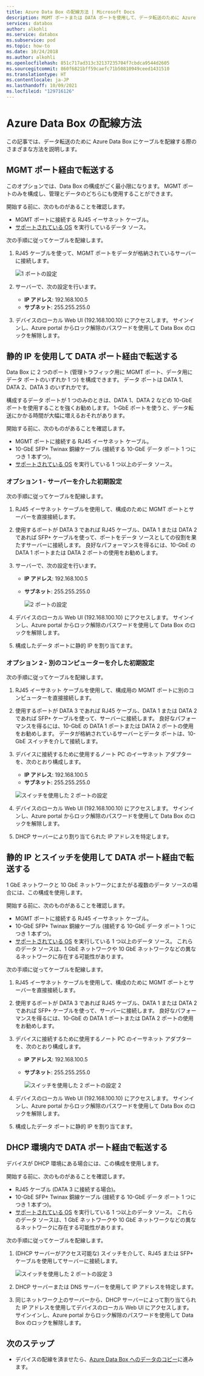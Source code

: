 ```yaml
---
title: Azure Data Box の配線方法 | Microsoft Docs
description: MGMT ポートまたは DATA ポートを使用して、データ転送のために Azure Data Box にケーブルを接続するさまざまな方法について説明します。
services: databox
author: alkohli
ms.service: databox
ms.subservice: pod
ms.topic: how-to
ms.date: 10/24/2018
ms.author: alkohli
ms.openlocfilehash: 851c717ad313c32137235704f7cbdca9544d2605
ms.sourcegitcommit: 860f6821bff59caefc71b50810949ceed1431510
ms.translationtype: HT
ms.contentlocale: ja-JP
ms.lasthandoff: 10/09/2021
ms.locfileid: "129716126"
---
```

# <a name="cabling-options-for-your-azure-data-box"></a>Azure Data Box の配線方法

この記事では、データ転送のために Azure Data Box にケーブルを配線する際のさまざまな方法を説明します。

## <a name="transfer-via-mgmt-port"></a>MGMT ポート経由で転送する

このオプションでは、Data Box の構成がごく最小限になります。 MGMT ポートのみを構成し、管理とデータのどちらにも使用することができます。

開始する前に、次のものがあることを確認します。

- MGMT ポートに接続する RJ45 イーサネット ケーブル。
- [サポートされている OS](data-box-system-requirements.md#supported-operating-systems-for-clients) を実行しているデータ ソース。

次の手順に従ってケーブルを配線します。

1. RJ45 ケーブルを使って、MGMT ポートをデータが格納されているサーバーに接続します。

    ![1 ポートの設定](media/data-box-cable-options/cabling-mgmt-only.png)

2. サーバーで、次の設定を行います。

    - **IP アドレス**: 192.168.100.5
    - **サブネット**: 255.255.255.0

3. デバイスのローカル Web UI (192.168.100.10) にアクセスします。 サインインし、Azure portal からロック解除のパスワードを使用して Data Box のロックを解除します。


## <a name="transfer-via-data-port-with-static-ips"></a>静的 IP を使用して DATA ポート経由で転送する

Data Box に 2 つのポート (管理トラフィック用に MGMT ポート、データ用にデータ ポートのいずれか 1 つ) を構成できます。 データ ポートは DATA 1、DATA 2、DATA 3 のいずれかです。

構成するデータ ポートが 1 つのみのときは、DATA 1、DATA 2 などの 10-GbE ポートを使用することを強くお勧めします。 1-GbE ポートを使うと、データ転送にかかる時間が大幅に増えるおそれがあります。

開始する前に、次のものがあることを確認します。

- MGMT ポートに接続する RJ45 イーサネット ケーブル。
- 10-GbE SFP+ Twinax 銅線ケーブル (接続する 10-GbE データ ポート 1 つにつき 1 本ずつ)。
- [サポートされている OS](data-box-system-requirements.md#supported-operating-systems-for-clients) を実行している 1 つ以上のデータ ソース。

### <a name="option-1---initial-setup-via-server"></a>オプション 1 - サーバーを介した初期設定

次の手順に従ってケーブルを配線します。

1. RJ45 イーサネット ケーブルを使用して、構成のために MGMT ポートとサーバーを直接接続します。
2. 使用するポートが DATA 3 であれば RJ45 ケーブル、DATA 1 または DATA 2 であれば SFP+ ケーブルを使って、ポートをデータ ソースとしての役割を果たすサーバーに接続します。 良好なパフォーマンスを得るには、10-GbE の DATA 1 ポートまたは DATA 2 ポートの使用をお勧めします。
3. サーバーで、次の設定を行います。

   - **IP アドレス**: 192.168.100.5
   - **サブネット**: 255.255.255.0

     ![2 ポートの設定](media/data-box-cable-options/cabling-2-port-setup.png)

3. デバイスのローカル Web UI (192.168.100.10) にアクセスします。 サインインし、Azure portal からロック解除のパスワードを使用して Data Box のロックを解除します。
4. 構成したデータ ポートに静的 IP を割り当てます。

### <a name="option-2---initial-setup-via-separate-computer"></a>オプション 2 - 別のコンピューターを介した初期設定

次の手順に従ってケーブルを配線します。

1. RJ45 イーサネット ケーブルを使用して、構成用の MGMT ポートに別のコンピューターを直接接続します。
2. 使用するポートが DATA 3 であれば RJ45 ケーブル、DATA 1 または DATA 2 であれば SFP+ ケーブルを使って、サーバーに接続します。 良好なパフォーマンスを得るには、10-GbE の DATA 1 ポートまたは DATA 2 ポートの使用をお勧めします。 データが格納されているサーバーとデータ ポートは、10-GbE スイッチを介して接続します。
3. デバイスに接続するために使用するノート PC のイーサネット アダプターを、次のとおり構成します。

   - **IP アドレス**: 192.168.100.5
   - **サブネット**: 255.255.255.0
  
   ![スイッチを使用した 2 ポートの設定](media/data-box-cable-options/cabling-with-static-ip.png)

3. デバイスのローカル Web UI (192.168.100.10) にアクセスします。 サインインし、Azure portal からロック解除のパスワードを使用して Data Box のロックを解除します。
4. DHCP サーバーにより割り当てられた IP アドレスを特定します。

## <a name="transfer-via-data-port-with-static-ips-using-a-switch"></a>静的 IP とスイッチを使用して DATA ポート経由で転送する 

1 GbE ネットワークと 10 GbE ネットワークにまたがる複数のデータ ソースの場合には、この構成を使用します。

開始する前に、次のものがあることを確認します。

- MGMT ポートに接続する RJ45 イーサネット ケーブル。
- 10-GbE SFP+ Twinax 銅線ケーブル (接続する 10-GbE データ ポート 1 つにつき 1 本ずつ)。
- [サポートされている OS](data-box-system-requirements.md#supported-operating-systems-for-clients) を実行している 1 つ以上のデータ ソース。 これらのデータ ソースは、1 GbE ネットワークや 10 GbE ネットワークなどの異なるネットワークに存在する可能性があります。

次の手順に従ってケーブルを配線します。

1. RJ45 イーサネット ケーブルを使用して、構成のために MGMT ポートとサーバーを直接接続します。
2. 使用するポートが DATA 3 であれば RJ45 ケーブル、DATA 1 または DATA 2 であれば SFP+ ケーブルを使って、サーバーに接続します。 良好なパフォーマンスを得るには、10-GbE の DATA 1 ポートまたは DATA 2 ポートの使用をお勧めします。
3. デバイスに接続するために使用するノート PC のイーサネット アダプターを、次のとおり構成します。

   - **IP アドレス**: 192.168.100.5
   - **サブネット**: 255.255.255.0

     ![スイッチを使用した 2 ポートの設定 2](media/data-box-cable-options/cabling-with-switch-static-ip.png)

3. デバイスのローカル Web UI (192.168.100.10) にアクセスします。 サインインし、Azure portal からロック解除のパスワードを使用して Data Box のロックを解除します。
4. 構成したデータ ポートに静的 IP を割り当てます。


## <a name="transfer-via-data-port-in-a-dhcp-environment"></a>DHCP 環境内で DATA ポート経由で転送する

デバイスが DHCP 環境にある場合には、この構成を使用します。

開始する前に、次のものがあることを確認します。

- RJ45 ケーブル (DATA 3 に接続する場合)。
- 10-GbE SFP+ Twinax 銅線ケーブル (接続する 10-GbE データ ポート 1 つにつき 1 本ずつ)。
- [サポートされている OS](data-box-system-requirements.md#supported-operating-systems-for-clients) を実行している 1 つ以上のデータ ソース。 これらのデータ ソースは、1 GbE ネットワークや 10 GbE ネットワークなどの異なるネットワークに存在する可能性があります。

次の手順に従ってケーブルを配線します。

1. (DHCP サーバーがアクセス可能な) スイッチを介して、RJ45 または SFP+ ケーブルを使用してサーバーに接続します。

    ![スイッチを使用した 2 ポートの設定 3](media/data-box-cable-options/cabling-dhcp-data-only.png)

2. DHCP サーバーまたは DNS サーバーを使用して IP アドレスを特定します。
3. 同じネットワーク上のサーバーから、DHCP サーバーによって割り当てられた IP アドレスを使用してデバイスのローカル Web UI にアクセスします。 サインインし、Azure portal からロック解除のパスワードを使用して Data Box のロックを解除します。

## <a name="next-steps"></a>次のステップ

- デバイスの配線を済ませたら、[Azure Data Box へのデータのコピー](data-box-deploy-copy-data.md)に進みます。
